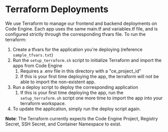 
# Terraform Deployments

We use Terraform to manage our frontend and backend deployments on Code Engine. Each app uses the same main.tf and variables.tf file, and is configured strictly through the corresponding tfvars file. To run the terraform:

1. Create a tfvars for the application you're deploying (reference `sample_tfvars.txt`)
2. Run the `setup_terraform.sh` script to initialize Terraform and import the apps from Code Engine
   1. Requires a .env file in this directory with a "ce_project_id"
   2. If this is your first time deploying the app, the terraform will not be able to import the non-existent app.
3. Run a deploy script to deploy the corresponding application
   1. If this is your first time deploying the app, run the `setup_terraform.sh` script one more time to import the app into your terraform workspace.
4. To update the application, simply run the deploy script again.

**Note**: The Terraform currently expects the Code Engine Project, Registry Secret, SSH Secret, and Container Namespace to exist.
